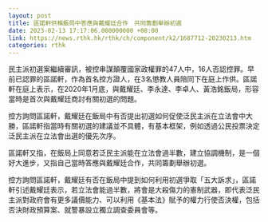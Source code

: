 ```yaml
---
layout: post
title: 區諾軒供稱飯局中答應與戴耀廷合作　共同籌劃舉辦初選
date: 2023-02-13 17:17:06.000000000 +08:00
link: https://news.rthk.hk/rthk/ch/component/k2/1687712-20230213.htm
categories: rthk
---
```


民主派初選案繼續審訊，被控串謀顛覆國家政權罪的47人中，16人否認控罪。早前已認罪的區諾軒，作為首名控方證人，在3名懲教人員陪同下在庭上作供。區諾軒在庭上表示，在2020年1月底，與戴耀廷、李永達、李卓人、黃浩銘飯局，形容當時是首次與戴耀廷商討有關初選的問題。

控方詢問區諾軒，戴耀廷在飯局中有否提出初選如何促使泛民主派在立法會中大勝，區諾軒指當時有關初選的建議並不具體，有基本框架，例如透過公民投票決定泛民主派在立法會出選的優先次序。

區諾軒又指，在飯局上同意若泛民主派能在立法會過半數，建立協調機制，是一個好大進步，又指自己當時答應與戴耀廷合作，共同籌劃舉辦初選。

控方詢問區諾軒，戴耀廷有否在飯局中提到如何利用初選爭取「五大訴求」，區諾軒引述戴耀廷表示，若立法會能過半數，將會是大殺傷力的憲制武器，即代表泛民主派對政府會有更多議價能力、可以利用《基本法》賦予的權力行使否決權，包括否決財政預算案、就警暴設立獨立調查委員會等。
